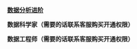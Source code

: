 <a href="数据分析（进阶） v6/index.html"><strong>数据分析进阶</a>
    <p>数据科学家（需要的话联系客服购买开通权限）</p>
    <p>数据工程师（需要的话联系客服购买开通权限）</p>